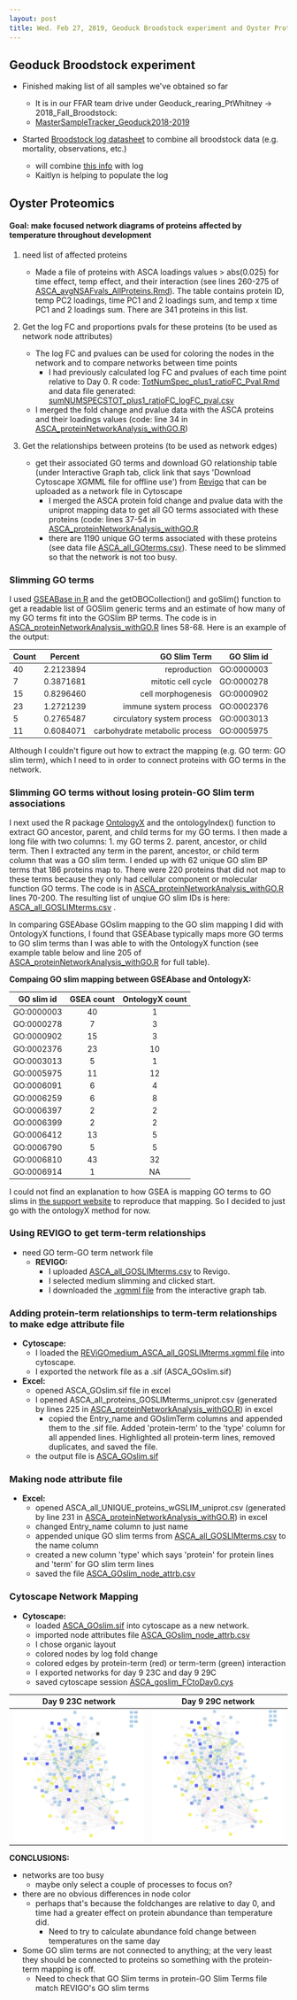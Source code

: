 ```yaml
---
layout: post
title: Wed. Feb 27, 2019, Geoduck Broodstock experiment and Oyster Proteomics
---
```


## Geoduck Broodstock experiment

- Finished making list of all samples we've obtained so far
	- It is in our FFAR team drive under Geoduck\_rearing\_PtWhitney -> 2018\_Fall\_Broodstock:
	- [MasterSampleTracker_Geoduck2018-2019](https://drive.google.com/open?id=1PEdO3di3CxPGTvddqbA9tD7XB5Vn9mwCLjYY_EJ0znQ)

- Started [Broodstock log datasheet](https://drive.google.com/open?id=1i7rOwoXytHk-AAFknbwRi0urRHNVXtBciARp5_Z0FQ8) to combine all broodstock data (e.g. mortality, observations, etc.)
	- will combine [this info](https://drive.google.com/open?id=19Tdd4-evy_cdxDWUN8RjRQhSSU9_sYSUwBpWrrVC0ZY) with log
	- Kaitlyn is helping to populate the log

## Oyster Proteomics
#### Goal:  make focused network diagrams of proteins affected by temperature throughout development
1. need list of affected proteins
	- Made a file of proteins with ASCA loadings values > abs(0.025) for time effect, temp effect, and their interaction (see lines 260-275 of [ASCA\_avgNSAFvals\_AllProteins.Rmd](https://github.com/shellytrigg/OysterSeedProject/blob/master/analysis/ASCA/ASCA_all_proteins_avgADJNSAF/ASCA_avgNSAFvals_AllProteins.Rmd)). The table contains protein ID, temp PC2 loadings, time PC1 and 2 loadings sum, and temp x time PC1 and 2 loadings sum. There are 341 proteins in this list.

2. Get the log FC and proportions pvals for these proteins (to be used as network node attributes)
	- The log FC and pvalues can be used for coloring the nodes in the network and to compare networks between time points
		- I had previously calculated log FC and pvalues of each time point relative to Day 0. R code: [TotNumSpec\_plus1\_ratioFC\_Pval.Rmd](https://github.com/shellytrigg/OysterSeedProject/blob/master/analysis/TotNumSpecRatio_FC_Pval/TotNumSpec_plus1_ratioFC_Pval.Rmd) and data file generated: [sumNUMSPECSTOT\_plus1\_ratioFC\_logFC\_pval.csv](https://github.com/shellytrigg/OysterSeedProject/blob/master/analysis/TotNumSpecRatio_FC_Pval/sumNUMSPECSTOT_plus1_ratioFC_logFC_pval.csv)
	- I merged the fold change and pvalue data with the ASCA proteins and their loadings values (code: line 34 in [ASCA\_proteinNetworkAnalysis\_withGO.R](https://github.com/shellytrigg/OysterSeedProject/blob/master/analysis/UniprotAnnotations_NetworkAnalysis/ASCA_goslim_FCtoDay0/ASCA_proteinNetworkAnalysis_withGO.R))

3. Get the relationships between proteins (to be used as network edges)
	- get their associated GO terms and download GO relationship table (under Interactive Graph tab, click link that says 'Download Cytoscape XGMML file for offline use') from [Revigo](http://revigo.irb.hr/) that can be uploaded as a network file in Cytoscape
		- I merged the ASCA protein fold change and pvalue data with the uniprot mapping data to get all GO terms associated with these proteins (code: lines 37-54 in [ASCA\_proteinNetworkAnalysis\_withGO.R](https://github.com/shellytrigg/OysterSeedProject/blob/master/analysis/UniprotAnnotations_NetworkAnalysis/ASCA_goslim_FCtoDay0/ASCA_proteinNetworkAnalysis_withGO.R)
		- there are 1190 unique GO terms associated with these proteins (see data file [ASCA\_all\_GOterms.csv](https://github.com/shellytrigg/OysterSeedProject/blob/master/analysis/UniprotAnnotations_NetworkAnalysis/ASCA_goslim_FCtoDay0/ASCA_all_GOterms.csv)). These need to be slimmed so that the network is not too busy.

### Slimming GO terms
I used [GSEABase in R](https://bioconductor.org/packages/release/bioc/html/GSEABase.html) and the getOBOCollection() and goSlim() function to get a readable list of GOSlim generic terms and an estimate of how many of my GO terms fit into the GOSlim BP terms. The code is in [ASCA\_proteinNetworkAnalysis\_withGO.R](https://github.com/shellytrigg/OysterSeedProject/blob/master/analysis/UniprotAnnotations_NetworkAnalysis/ASCA_goslim_FCtoDay0/ASCA_proteinNetworkAnalysis_withGO.R) lines 58-68. Here is an example of the output:  

| Count | Percent   |   GO Slim  Term                | GO Slim id |
| ----- |:---------:|-------------------------------:|-----------:|
|   40  |	2.2123894 | reproduction                   | GO:0000003 |
|    7  | 0.3871681 | mitotic cell cycle             | GO:0000278 |
|   15  | 0.8296460 | cell morphogenesis             | GO:0000902 |
|   23  | 1.2721239 | immune system process          | GO:0002376 |
|    5  | 0.2765487 | circulatory system process     | GO:0003013 |
|   11  | 0.6084071 | carbohydrate metabolic process | GO:0005975 |

Although I couldn't figure out how to extract the mapping (e.g. GO term: GO slim term), which I need to in order to connect proteins with GO terms in the network.

### Slimming GO terms without losing protein-GO Slim term associations

I next used the R package [OntologyX](https://cran.r-project.org/web/packages/ontologyIndex/vignettes/intro-to-ontologyX.html) and the ontologyIndex() function to extract GO ancestor, parent, and child terms for my GO terms. I then made a long file with two columns: 1. my GO terms 2. parent, ancestor, or child term. Then I extracted any term in the parent, ancestor, or child term column that was a GO slim term. I ended up with 62 unique GO slim BP terms that 186 proteins map to. There were 220 proteins that did not map to these terms because they only had cellular component or molecular function GO terms. The code is in [ASCA\_proteinNetworkAnalysis\_withGO.R](https://github.com/shellytrigg/OysterSeedProject/blob/master/analysis/UniprotAnnotations_NetworkAnalysis/ASCA_goslim_FCtoDay0/ASCA_proteinNetworkAnalysis_withGO.R) lines 70-200. The resulting list of unqiue GO slim IDs is here: [ASCA\_all\_GOSLIMterms.csv](https://github.com/shellytrigg/OysterSeedProject/blob/master/analysis/UniprotAnnotations_NetworkAnalysis/ASCA_goslim_FCtoDay0/ASCA_all_GOSLIMterms.csv) . 

In comparing GSEAbase GOslim mapping to the GO slim mapping I did with OntologyX functions, I found that GSEAbase typically maps more GO terms to GO slim terms than I was able to with the OntologyX function (see example table below and line 205 of [ASCA\_proteinNetworkAnalysis\_withGO.R](https://github.com/shellytrigg/OysterSeedProject/blob/master/analysis/UniprotAnnotations_NetworkAnalysis/ASCA_goslim_FCtoDay0/ASCA_proteinNetworkAnalysis_withGO.R) for full table).

**Compaing GO slim mapping between GSEAbase and OntologyX:**  

| GO slim id | GSEA count | OntologyX count |
| ---------- |:----------:|:---------------:|
| GO:0000003 | 40 | 1 |
| GO:0000278 | 7 | 3  |
| GO:0000902 | 15 | 3|
| GO:0002376 | 23 | 10|
| GO:0003013 | 5 | 1 |
| GO:0005975 | 11 | 12 |
| GO:0006091 | 6 | 4 |
| GO:0006259 | 6 | 8 |
| GO:0006397 | 2 | 2 |
| GO:0006399 | 2 | 2 |
| GO:0006412 | 13 | 5 |
| GO:0006790 | 5 | 5 |
| GO:0006810 | 43 | 32 |
| GO:0006914 | 1 | NA |

I could not find an explanation to how GSEA is mapping GO terms to GO slims in [the support website](https://support.bioconductor.org/p/100403/) to reproduce that mapping. So I decided to just go with the ontologyX method for now.


### Using REVIGO to get term-term relationships 
- need GO term-GO term network file
	- **REVIGO:**  
		- I uploaded [ASCA\_all\_GOSLIMterms.csv](https://github.com/shellytrigg/OysterSeedProject/blob/master/analysis/UniprotAnnotations_NetworkAnalysis/ASCA_goslim_FCtoDay0/ASCA_all_GOSLIMterms.csv) to Revigo. 
		- I selected medium slimming and clicked start. 
		- I downloaded the [.xgmml file](https://github.com/shellytrigg/OysterSeedProject/blob/master/analysis/UniprotAnnotations_NetworkAnalysis/ASCA_goslim_FCtoDay0/REViGOmedium_ASCA_all_GOSLIMterms.xgmml) from the interactive graph tab.

### Adding protein-term relationships to term-term relationships to make edge attribute file
	
- **Cytoscape:** 
	- I loaded the [REViGOmedium\_ASCA\_all\_GOSLIMterms.xgmml file](https://github.com/shellytrigg/OysterSeedProject/blob/master/analysis/UniprotAnnotations_NetworkAnalysis/ASCA_goslim_FCtoDay0/REViGOmedium_ASCA_all_GOSLIMterms.xgmml) into cytoscape.
	-  I exported the network file as a .sif (ASCA\_GOslim.sif)
- **Excel:**
	- opened ASCA\_GOslim.sif file in excel
	- I opened ASCA\_all\_proteins\_GOSLIMterms\_uniprot.csv (generated by lines 225 in [ASCA\_proteinNetworkAnalysis\_withGO.R](https://github.com/shellytrigg/OysterSeedProject/blob/master/analysis/UniprotAnnotations_NetworkAnalysis/ASCA_goslim_FCtoDay0/ASCA_proteinNetworkAnalysis_withGO.R)) in excel
		- copied the Entry_name and GOslimTerm columns and appended them to the .sif file. Added 'protein-term' to the 'type' column for all appended lines. Highlighted all protein-term lines, removed duplicates, and saved the file.		 
	- the output file is [ASCA_GOslim.sif](https://github.com/shellytrigg/OysterSeedProject/blob/master/analysis/UniprotAnnotations_NetworkAnalysis/ASCA_goslim_FCtoDay0/ASCA_GOslim.sif)

### Making node attribute file
- **Excel:**
	- opened ASCA\_all\_UNIQUE\_proteins\_wGSLIM\_uniprot.csv (generated by line 231 in [ASCA\_proteinNetworkAnalysis\_withGO.R](https://github.com/shellytrigg/OysterSeedProject/blob/master/analysis/UniprotAnnotations_NetworkAnalysis/ASCA_goslim_FCtoDay0/ASCA_proteinNetworkAnalysis_withGO.R)) in excel
	- changed Entry_name column to just name
	- appended unique GO slim terms from [ASCA\_all\_GOSLIMterms.csv](https://github.com/shellytrigg/OysterSeedProject/blob/master/analysis/UniprotAnnotations_NetworkAnalysis/ASCA_goslim_FCtoDay0/ASCA_all_GOSLIMterms.csv) to the name column
	- created a new column 'type' which says 'protein' for protein lines and 'term' for GO slim term lines
	- saved the file [ASCA\_GOslim\_node\_attrb.csv](https://github.com/shellytrigg/OysterSeedProject/blob/master/analysis/UniprotAnnotations_NetworkAnalysis/ASCA_goslim_FCtoDay0/ASCA_GOslim_node_attrb.csv) 

### Cytoscape Network Mapping

- **Cytoscape:** 
	-  loaded [ASCA_GOslim.sif](https://github.com/shellytrigg/OysterSeedProject/blob/master/analysis/UniprotAnnotations_NetworkAnalysis/ASCA_goslim_FCtoDay0/ASCA_GOslim.sif) into cytoscape as a new network. 
	-  imported node attributes file [ASCA\_GOslim\_node\_attrb.csv](https://github.com/shellytrigg/OysterSeedProject/blob/master/analysis/UniprotAnnotations_NetworkAnalysis/ASCA_goslim_FCtoDay0/ASCA_GOslim_node_attrb.csv) 
	-  I chose organic layout
	-  colored nodes by log fold change
	-  colored edges by protein-term (red) or term-term (green) interaction
	-  I exported networks for day 9 23C and day 9 29C 
	-  saved cytoscape session [ASCA\_goslim_FCtoDay0.cys](https://github.com/shellytrigg/OysterSeedProject/blob/master/analysis/UniprotAnnotations_NetworkAnalysis/ASCA_goslim_FCtoDay0/ASCA_goslim_FCtoDay0.cys)

Day 9 23C network | Day 9 29C network
:----------------:|:----------------:|
![](https://raw.githubusercontent.com/shellytrigg/OysterSeedProject/master/analysis/UniprotAnnotations_NetworkAnalysis/ASCA_goslim_FCtoDay0/ASCA_GOslim_FCtoDay0_figs/ASCA_GOslim.sif_D9T23logFC.jpg)				 |![](https://raw.githubusercontent.com/shellytrigg/OysterSeedProject/master/analysis/UniprotAnnotations_NetworkAnalysis/ASCA_goslim_FCtoDay0/ASCA_GOslim_FCtoDay0_figs/ASCA_GOslim.sif_D9T29logFC.jpg)

**CONCLUSIONS:** 

- networks are too busy
	- maybe only select a couple of processes to focus on?
- there are no obvious differences in node color
	-  perhaps that's because the foldchanges are relative to day 0, and time had a greater effect on protein abundance than temperature did. 
		- Need to try to calculate abundance fold change between temperatures on the same day 
- Some GO slim terms are not connected to anything; at the very least they should be connected to proteins so something with the protein-term mapping is off.
	- Need to check that GO Slim terms in protein-GO Slim Terms file match REVIGO's GO slim terms	

